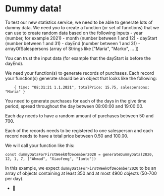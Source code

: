 # Dummy data!

To test our new statistics service, we need to be able to generate lots of dummy data. We need *you* to create a function (or set of functions) that we can use to create random data based on the following inputs
    - year (number, for example 2021)
    - month (number between 1 and 12)
    - dayStart (number between 1 and 31)
    - dayEnd (number between 1 and 31)
    - arrayOfSalespersons (array of Strings like ["Maria", "Marko", ... ])


You can trust the input data (for example that the dayStart is before the dayEnd).

We need your function(s) to generate records of purchases. Each record your function(s) generate should be an object that looks like the following:

        { time: "08:31:21 1.1.2021", totalPrice: 15.75, salespersons: "Maria" }

You need to generate purchases for each of the days in the give time period, spread throughout the day between 08:00:00 and 19:00:00.

Each day needs to have a random amount of purchases between 50 and 700.

Each of the records needs to be registered to one salesperson and each record needs to have a total price between 0.50 and 100.00.

We will call your function like this:

    const dummyDataForFirstWeekOfDecember2020 = generateDummyData(2020, 12, 1, 7, ["Ahmad", "Xiaofeng", "Ianto"])

In this example, we expect `dummyDataForFirstWeekOfDecember2020` to be an array of objects containing at least 350 and at most 4900 objects (50-700 per day).



- 🐒